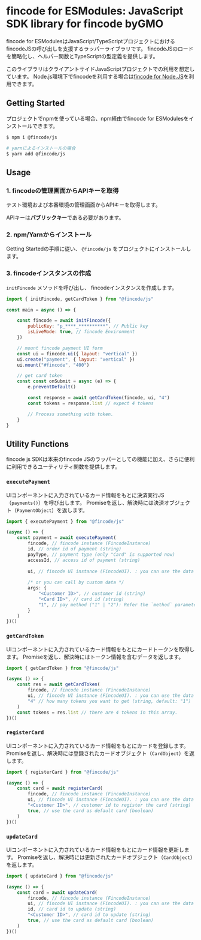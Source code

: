 # fincode for ESModules: JavaScript SDK library for fincode byGMO

fincode for ESModulesはJavaScript/TypeScriptプロジェクトにおけるfincodeJSの呼び出しを支援するラッパーライブラリです。 fincodeJSのロードを簡略化し、ヘルパー関数とTypeScriptの型定義を提供します。

このライブラリはクライアントサイドJavaScriptプロジェクトでの利用を想定しています。 Node.js環境下でfincodeを利用する場合は[fincode for Node.JS]()を利用できます。

## Getting Started
プロジェクトでnpmを使っている場合、npm経由でfincode for ESModulesをインストールできます。

```bash
$ npm i @fincode/js

# yarnによるインストールの場合
$ yarn add @fincode/js
```

## Usage
### 1. fincodeの管理画面からAPIキーを取得

テスト環境および本番環境の管理画面からAPIキーを取得します。

APIキーは**パブリックキー**である必要があります。

### 2. npm/Yarnからインストール

Getting Startedの手順に従い、 `@fincode/js` をプロジェクトにインストールします。

### 3. fincodeインスタンスの作成

`initFincode` メソッドを呼び出し、 fincodeインスタンスを作成します。

```js
import { initFincode, getCardToken } from "@fincode/js"

const main = async () => {

    const fincode = await initFincode({
        publicKey: "p_****_**********", // Public key
        isLiveMode: true, // fincode Environment
    })

    // mount fincode payment UI form
    const ui = fincode.ui({ layout: "vertical" })
    ui.create("payment", { layout: "vertical" })
    ui.mount("#fincode", "400")

    // get card token
    const const onSubmit = async (e) => {
        e.preventDefault()

        const response = await getCardToken(fincode, ui, "4")
        const tokens = response.list // expect 4 tokens

        // Process something with token.
    }
}
```

## Utility Functions

fincode js SDKは本来のfincode JSのラッパーとしての機能に加え、さらに便利に利用できるユーティリティ関数を提供します。

### `executePayment`
UIコンポーネントに入力されているカード情報をもとに決済実行JS（`payments()`）を呼び出します。
Promiseを返し、解決時には決済オブジェクト（`PaymentObject`）を返します。

```ts
import { executePayment } from "@fincode/js"

(async () => {
    const payment = await executePayment(
        fincode, // fincode instance (FincodeInstance)
        id, // order id of payment (string)
        payType, // payment type (only "Card" is supported now)
        accessId, // access id of payment (string)
        
        ui, // fincode UI instance (FincodeUI). : you can use the data input in the fincode ui component directly.
        
        /* or you can call by custom data */
        args: { 
            "<Customer ID>", // customer id (string)
            "<Card ID>", // card id (string)
            "1", // pay method ("1" | "2"): Refer the `method` parameter of request body of PUT /v1/payments/{id}
        }
    )
})()

```

### `getCardToken`
UIコンポーネントに入力されているカード情報をもとにカードトークンを取得します。
Promiseを返し、解決時にはトークン情報を含むデータを返します。

```ts
import { getCardToken } from "@fincode/js"

(async () => {
    const res = await getCardToken(
        fincode, // fincode instance (FincodeInstance)
        ui, // fincode UI instance (FincodeUI). : you can use the data input in the fincode ui component directly.
        "4" // how many tokens you want to get (string, default: "1")
    )
    const tokens = res.list // there are 4 tokens in this array.
})()
```

### `registerCard`
UIコンポーネントに入力されているカード情報をもとにカードを登録します。
Promiseを返し、解決時には登録されたカードオブジェクト（`CardObject`）を返します。

```ts
import { registerCard } from "@fincode/js"

(async () => {
    const card = await registerCard(
        fincode, // fincode instance (FincodeInstance)
        ui, // fincode UI instance (FincodeUI). : you can use the data input in the fincode ui component directly.
        "<Customer ID>", // customer id to register the card (string)
        true, // use the card as default card (boolean)
    )
})()
```

### `updateCard`
UIコンポーネントに入力されているカード情報をもとにカード情報を更新します。
Promiseを返し、解決時には更新されたカードオブジェクト（`CardObject`）を返します。

```ts
import { updateCard } from "@fincode/js"

(async () => {
    const card = await updateCard(
        fincode, // fincode instance (FincodeInstance)
        ui, // fincode UI instance (FincodeUI). : you can use the data input in the fincode ui component directly.
        id, // card id to update (string)
        "<Customer ID>", // card id to update (string)
        true, // use the card as default card (boolean)
    )
})()
```